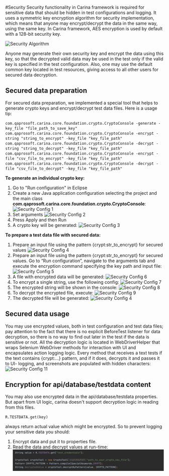 #Security
Security functionality in Carina framework is required for sensitive data that should be hidden in test configurations and logging. It uses a symmetric key encryption algorithm for security implementation, which means that anyone may encrypt/decrypt the data in the same way, using the same key. In Carina framework, AES encryption is used by default with a 128-bit security key.

![Security Algorithm](../img/security-alg.png)

Anyone may generate their own security key and encrypt the data using this key, so that the decrypted valid data may be used in the test only if the valid key is specified in the test configuration. Also, one may use the default common key located in test resources, giving access to all other users for secured data decryption.

## Secured data preparation
For secured data preparation, we implemented a special tool that helps to generate crypto keys and encrypt/decrypt test data files. Here is a usage tip:
```
com.qaprosoft.carina.core.foundation.crypto.CryptoConsole -generate -key_file "file_path_to_save_key"
com.qaprosoft.carina.core.foundation.crypto.CryptoConsole -encrypt -string "string_to_encrypt" -key_file "key_file_path"
com.qaprosoft.carina.core.foundation.crypto.CryptoConsole -decrypt -string "string_to_decrypt" -key_file "key_file_path"
com.qaprosoft.carina.core.foundation.crypto.CryptoConsole -encrypt -file "csv_file_to_encrypt" -key_file "key_file_path"
com.qaprosoft.carina.core.foundation.crypto.CryptoConsole -decrypt -file "csv_file_to_decrypt" -key_file "key_file_path"
```

**To generate an individual crypto key:**

1. Go to "Run configuration" in Eclipse
2. Create a new Java application configuration selecting the project and the main class **com.qaprosoft.carina.core.foundation.crypto.CryptoConsole**:
![Security Config 1](../img/security-config-1.png)
3. Set arguments
![Security Config 2](../img/security-config-2.png)
4. Press Apply and then Run
5. A crypto key will be generated:
![Security Config 3](../img/security-config-3.png)

**To prepare a test data file with secured data:**

1. Prepare an input file  using the pattern {crypt:str_to_encrypt} for secured values
![Security Config 4](../img/security-config4.png)
2. Prepare an input file  using the pattern {crypt:str_to_encrypt} for secured values.
Go to “Run configuration”, navigate to the arguments tab and execute the encryption command specifying the key path and input file:
![Security Config 5](../img/security-config5.png)
3. A file with encrypted data will be generated:
![Security Config 6](../img/security-config6.png)
4. To encrypt a single string, use the following config:
![Security Config 7](../img/security-config7.png)
5. The encrypted string will be shown in the console:
![Security Config 8](../img/security-config-8.png)
6. To decrypt the encrypted file, execute:
![Security Config 9](../img/security-config-9.png)
7. The decrypted file will be generated:
![Security Config 4](../img/security-config4.png)

## Secured data usage
You may use encrypted values, both in test configuration and test data files; pay attention to the fact that there is no explicit BeforeTest listener for data decryption, so there is no way to find out later in the test if the data is sensitive or not. All the decryption logic is located in WebDriverHelper that wraps Selenium WebDriver methods for interaction with UI and encapsulates action logging logic. Every method that receives a text tests if the text contains {crypt:...} pattern, and if it does, decrypts it and passes it to UI- logging, and screenshots are populated with hidden characters:
![Security Config 11](../img/security-config-11.png)

## Encryption for api/database/testdata content
You may also use encrypted data in the api/database/testdata properties. But apart from UI logic, carina doesn't support decryption logic in reading from this files.
```
R.TESTDATA.get(key)
``` 
always return actual value which might be encrypted.
So to prevent logging your sensitive data you should:
1) Encrypt data and put it to properties file.
2) Read the data and decrypt values at run-time:
![Security Config 12](../img/security-config-12.png)

